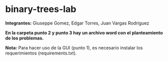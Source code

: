 # binary-trees-lab

**Integrantes:** Giuseppe Gomez, Edgar Torres, Juan Vargas Rodriguez

**En la carpeta punto 2 y punto 3 hay un archivo word con el planteamiento de los problemas.**

**Nota:** Para hacer uso de la GUI (punto 1), es necesario instalar los requerimientos (requirements.txt).
